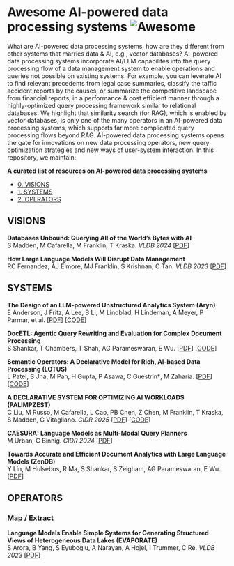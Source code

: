 # Awesome AI-powered data processing systems  ![Awesome](https://cdn.rawgit.com/sindresorhus/awesome/d7305f38d29fed78fa85652e3a63e154dd8e8829/media/badge.svg)
What are AI-powered data processing systems, how are they different from other systems that marries data & AI, e.g., vector databases? AI-powered data processing systems incorporate AI/LLM capabilites into the query processing flow of a data management system to enable operations and queries not possible on existing systems. For example, you can leverate AI to find relevant precedents from legal case summaries, classify the taffic accident reports by the causes, or summarize the competitive landscape from financial reports, in a performance & cost efficient manner through a highly-optimized query processing framework similar to relational databases. We highlight that similarity search (for RAG), which is enabled by vector databases, is only one of the many operators in an AI-powered data processing systems, which supports far more complicated query processing flows beyond RAG. AI-powered data processing systems opens the gate for innovations on new data processing operators, new query optimization strategies and new ways of user-system interaction. In this repository, we maintain:

**A curated list of resources on AI-powered data processing systems**
- [0. VISIONS](#visions)
- [1. SYSTEMS](#systems)
- [2. OPERATORS](#operators)

## VISIONS
**Databases Unbound: Querying All of the World’s Bytes with AI**  
S Madden, M Cafarella, M Franklin, T Kraska. _VLDB 2024_ [[PDF](https://dl.acm.org/doi/abs/10.14778/3685800.3685916)]

**How Large Language Models Will Disrupt Data Management**  
RC Fernandez, AJ Elmore, MJ Franklin, S Krishnan, C Tan. _VLDB 2023_ [[PDF](https://www.vldb.org/pvldb/vol16/p3302-fernandez.pdf)]

## SYSTEMS
**The Design of an LLM-powered Unstructured Analytics System (Aryn)**  
E Anderson, J Fritz, A Lee, B Li, M Lindblad, H Lindeman, A Meyer, P Parmar, et al. [[PDF](https://arxiv.org/pdf/2409.00847)] [[CODE](https://github.com/aryn-ai/sycamore)]

**DocETL: Agentic Query Rewriting and Evaluation for Complex Document Processing**  
S Shankar, T Chambers, T Shah, AG Parameswaran, E Wu. [[PDF](https://arxiv.org/abs/2410.12189)] [[CODE](https://github.com/ucbepic/docetl)]

**Semantic Operators: A Declarative Model for Rich, AI-based Data Processing (LOTUS)**  
L Patel, S Jha, M Pan, H Gupta, P Asawa, C Guestrin†, M Zaharia. [[PDF](https://arxiv.org/abs/2407.11418)] [[CODE](https://github.com/lotus-data/lotus)]

**A DECLARATIVE SYSTEM FOR OPTIMIZING AI WORKLOADS (PALIMPZEST)**  
C Liu, M Russo, M Cafarella, L Cao, PB Chen, Z Chen, M Franklin, T Kraska, S Madden, G Vitagliano. _CIDR 2025_ [[PDF](https://arxiv.org/pdf/2405.14696)] [[CODE](https://github.com/mitdbg/palimpzest)]

**CAESURA: Language Models as Multi-Modal Query Planners**  
M Urban, C Binnig. _CIDR 2024_ [[PDF](https://www.cidrdb.org/cidr2024/papers/p14-urban.pdf)]

**Towards Accurate and Efficient Document Analytics with Large Language Models (ZenDB)**  
Y Lin, M Hulsebos, R Ma, S Shankar, S Zeigham, AG Parameswaran, E Wu. [[PDF](https://arxiv.org/abs/2405.04674)]

## OPERATORS
### Map / Extract
**Language Models Enable Simple Systems for Generating Structured Views of Heterogeneous Data Lakes (EVAPORATE)**  
S Arora, B Yang, S Eyuboglu, A Narayan, A Hojel, I Trummer, C Ré. _VLDB 2023_ [[PDF](https://www.vldb.org/pvldb/vol17/p92-arora.pdf)]

